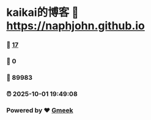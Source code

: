 # kaikai的博客 :link: https://naphjohn.github.io 
### :page_facing_up: [17](https://naphjohn.github.io/tag.html) 
### :speech_balloon: 0 
### :hibiscus: 89983 
### :alarm_clock: 2025-10-01 19:49:08 
### Powered by :heart: [Gmeek](https://github.com/Meekdai/Gmeek)
